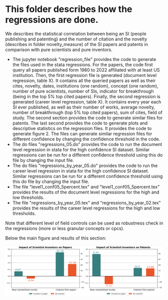 # This folder describes how the regressions are done. 

We describes the statistical correlation between being an SI (people publishing and patenting) and the number of citation and the novelty (describes in folder novelty_measure) of the SI papers and patents in comparison with pure scientists and pure inventors. 

* The jupyter notebook "regression_file" provides the code to generate the files used in the stata regressions. For the papers, the code first query all papers published form 1980 to 2022 affiliated with at least US institution. Then, the first regression file is generated (document level regression, table X). It contains all the queried papers as well as their cites, novelty, dates, institutions (one random), concept (one random), number of pure scientists, number of SIs, indicator for breakthrough (being in the top 5% top cited papers). Finally, the second regression is generated (career level regression, table X). It contains every year each SI  ever published, as well as their number of works, average novelty, number of breakthrough (top 5% top cited papers), sum of cites, field of study. The second section provides the code to generate similar files for patents. The last second provides the code to generate plots and descriptive statistics on the regression files. It provides the code to generate figure 2. The files can generate similar regression files for different confidence by changing the confidence threshold in the code. 
* The do files "regressions_05.do" provides the code to run the document level regression in stata for the high confidence SI dataset. Similar regressions can be run for a different confidence threshold using this do file by changing the input file. 
* The do files "regressions_by_year_05.do" provides the code to run the career level regression in stata for the high confidence SI dataset. Similar regressions can be run for a different confidence threshold using this do file by changing the input file.
* The file "level1_conf05_5percent.tex" and "level1_conf05_5percent.tex" provides the results of the document level regressions for the high and low thresholds. 
* The file "regressions_by_year_05.tex" and "regressions_by_year_02.tex" provides the results of the career level regressions for the high and low thresholds.

Note that different level of field controls can be used as robustness check in the regressions (more or less granular concepts or cpcs). 

Below the main figure and results of this section: 

![average_citations_novelty](average_citations_novelty.png)